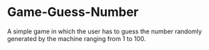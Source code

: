 # Game-Guess-Number
A simple game in which the user has to guess the number randomly generated by the machine ranging from 1 to 100.

